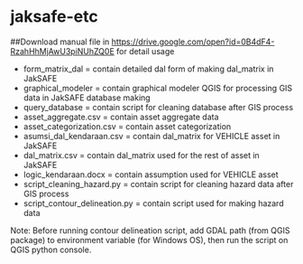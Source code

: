 # jaksafe-etc

##Download manual file in https://drive.google.com/open?id=0B4dF4-RzahHhMjAwU3piNUhZQ0E for detail usage

* form_matrix_dal               = contain detailed dal form of making dal_matrix in JakSAFE
* graphical_modeler             = contain graphical modeler QGIS for processing GIS data in JakSAFE database making
* query_database                = contain script for cleaning database after GIS process
* asset_aggregate.csv           = contain asset aggregate data
* asset_categorization.csv      = contain asset categorization
* asumsi_dal_kendaraan.csv      = contain dal_matrix for VEHICLE asset in JakSAFE
* dal_matrix.csv                = contain dal_matrix used for the rest of asset in JakSAFE
* logic_kendaraan.docx          = contain assumption used for VEHICLE asset
* script_cleaning_hazard.py     = contain script for cleaning hazard data after GIS process
* script_contour_delineation.py = contain script used for making hazard data

Note: Before running contour delineation script, add GDAL path (from QGIS package) to environment variable (for Windows OS), then run the script on QGIS python console.
